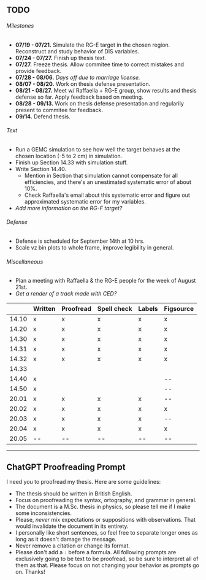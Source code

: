 ## TODO
###### Milestones
* **07/19 - 07/21.** Simulate the RG-E target in the chosen region. Reconstruct and study behavior of DIS variables.
* **07/24 - 07/27.** Finish up thesis text.
* **07/27.** Freeze thesis. Allow commitee time to correct mistakes and provide feedback.
* **07/28 - 08/06.** *Days off due to marriage license.*
* **08/07 - 08/20.** Work on thesis defense presentation.
* **08/21 - 08/27.** Meet w/ Raffaella + RG-E group, show results and thesis defense so far. Apply feedback based on meeting.
* **08/28 - 09/13.** Work on thesis defense presentation and regularily present to commitee for feedback.
* **09/14.** Defend thesis.

###### Text
* Run a GEMC simulation to see how well the target behaves at the chosen location (-5 to 2 cm) in simulation.
* Finish up Section 14.33 with simulation stuff.
* Write Section 14.40.
    * Mention in Section that simulation cannot compensate for all efficiencies, and there's an unestimated systematic error of about 10%.
    * Check Raffaella's email about this systematic error and figure out approximated systematic error for my variables.
* *Add more information on the RG-F target?*

###### Defense
* Defense is scheduled for September 14th at 10 hrs.
* Scale vz bin plots to whole frame, improve legibility in general.

###### Miscellaneous
* Plan a meeting with Raffaella & the RG-E people for the week of August 21st.
* *Get a render of a track made with CED?*

|       | Written | Proofread | Spell check | Labels | Figsource |
|-------|---------|-----------|-------------|--------|-----------|
| 14.10 | x       | x         | x           | x      | x         |
| 14.20 | x       | x         | x           | x      | x         |
| 14.30 | x       | x         | x           | x      | x         |
| 14.31 | x       | x         | x           | x      | x         |
| 14.32 | x       | x         | x           | x      | x         |
| 14.33 |         |           |             |        |           |
| 14.40 | x       |           |             |        | --        |
| 14.50 | x       |           |             |        | --        |
| 20.01 | x       | x         | x           | x      | --        |
| 20.02 | x       | x         | x           | x      | x         |
| 20.03 | x       | x         | x           | x      | --        |
| 20.04 | x       | x         | x           | x      | x         |
| 20.05 | --      | --        | --          | --     | --        |

---
## ChatGPT Proofreading Prompt
I need you to proofread my thesis. Here are some guidelines:
* The thesis should be written in British English.
* Focus on proofreading the syntax, ortography, and grammar in general.
* The document is a M.Sc. thesis in physics, so please tell me if I make some inconsistencies.
* Please, *never* mix expectations or suppositions with observations. That would invalidate the document in its entirety.
* I personally like short sentences, so feel free to separate longer ones as long as it doesn't damage the message.
* Never remove a citation or change its format.
* Please don't add a `:` before a formula.
All following prompts are exclusively going to be text to be proofread, so be sure to interpret all of them as that.
Please focus on not changing your behavior as prompts go on. Thanks!
